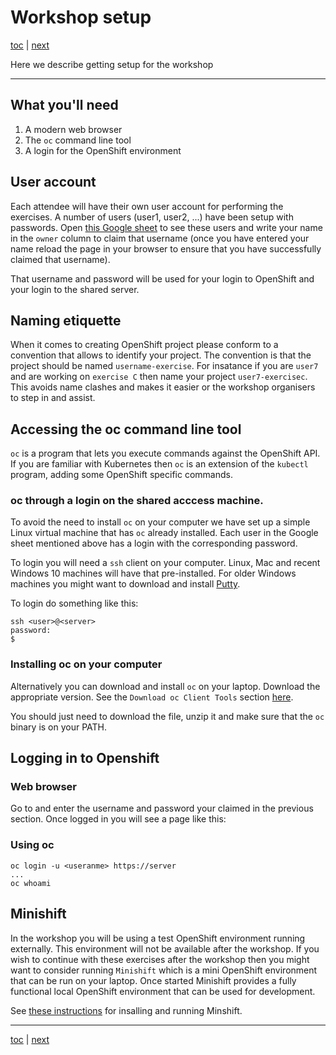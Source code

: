 # Workshop setup

[toc](../README.md) | [next](../tutorial-1/README.md)

Here we describe getting setup for the workshop

---

## What you'll need

1. A modern web browser
2. The `oc` command line tool
3. A login for the OpenShift environment

## User account

Each attendee will have their own user account for performing the exercises. A number of users 
(user1, user2, ...) have been setup with passwords. Open 
[this Google sheet](https://docs.google.com/spreadsheets/d/1HUgsfSz3dyRDPXQq55t_bGhoDw9CS7U6d1oHadJg94s)
to see these users and write your name in the `owner` column to claim that username (once you have entered 
your name reload the page in your browser to ensure that you have successfully claimed that username).

That username and password will be used for your login to OpenShift and your login to the shared server.

## Naming etiquette

When it comes to creating OpenShift project please conform to a convention that allows to identify your project. The convention is that the project should be named `username-exercise`. For insatance if you are `user7` and 
are working on `exercise C` then name your project `user7-exercisec`. This avoids name clashes and makes it 
easier or the workshop organisers to step in and assist. 

## Accessing the oc command line tool

`oc` is a program that lets you execute commands against the OpenShift API. If you are familiar with Kubernetes
then `oc` is an extension of the `kubectl` program, adding some OpenShift specific commands.

### oc through a login on the shared acccess machine.

To avoid the need to install `oc` on your computer we have set up a simple Linux virtual machine that has `oc` already installed. Each user in the Google sheet mentioned above has a login with the corresponding password.

To login you will need a `ssh` client on your computer. Linux, Mac and recent Windows 10 machines will have
that pre-installed. For older Windows machines you might want to download and install 
[Putty](https://www.chiark.greenend.org.uk/~sgtatham/putty/latest.html).

To login do something like this:

```
ssh <user>@<server>
password:
$ 

```

### Installing oc on your computer

Alternatively you can download and install `oc` on your laptop.
Download the appropriate version. See the `Download oc Client Tools` section [here](https://www.okd.io/download.html).

You should just need to download the file, unzip it and make sure that the `oc` binary is on your PATH.

## Logging in to Openshift

### Web browser

Go to <url> and enter the username and password your claimed in the previous section.
Once logged in you will see a page like this:

<screenshot>

### Using oc

```
oc login -u <useranme> https://server 
...
oc whoami
```

## Minishift

In the workshop you will be using a test OpenShift environment running externally.
This environment will not be available after the workshop. If you wish to continue with these
exercises after the workshop then you might want to consider running `Minishift` which is a mini
OpenShift environment that can be run on your laptop. Once started Minishift provides a fully
functional local OpenShift environment that can be used for development.

See [these instructions](https://docs.okd.io/latest/minishift/getting-started/installing.html)
for insalling and running Minshift.

---
[toc](../README.md) | [next](../tutorial-1/README.md)


